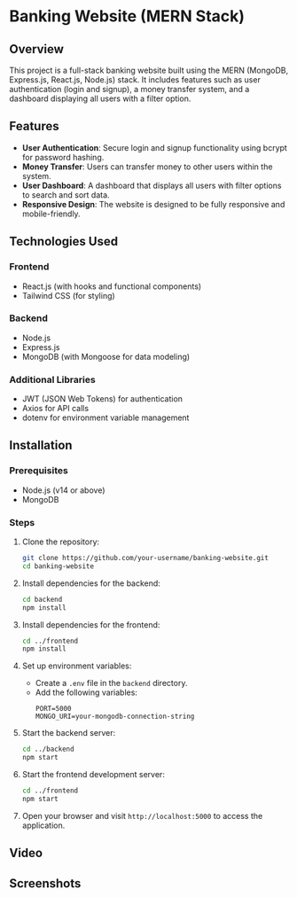 # Banking Website (MERN Stack)

## Overview

This project is a full-stack banking website built using the MERN (MongoDB, Express.js, React.js, Node.js) stack. It includes features such as user authentication (login and signup), a money transfer system, and a dashboard displaying all users with a filter option.

## Features

- **User Authentication**: Secure login and signup functionality using bcrypt for password hashing.
- **Money Transfer**: Users can transfer money to other users within the system.
- **User Dashboard**: A dashboard that displays all users with filter options to search and sort data.
- **Responsive Design**: The website is designed to be fully responsive and mobile-friendly.

## Technologies Used

### Frontend
- React.js (with hooks and functional components)
- Tailwind CSS (for styling)

### Backend
- Node.js
- Express.js
- MongoDB (with Mongoose for data modeling)

### Additional Libraries
- JWT (JSON Web Tokens) for authentication
- Axios for API calls
- dotenv for environment variable management

## Installation

### Prerequisites
- Node.js (v14 or above)
- MongoDB

### Steps

1. Clone the repository:
   ```bash
   git clone https://github.com/your-username/banking-website.git
   cd banking-website
   ```

2. Install dependencies for the backend:
   ```bash
   cd backend
   npm install
   ```

3. Install dependencies for the frontend:
   ```bash
   cd ../frontend
   npm install
   ```

4. Set up environment variables:
   - Create a `.env` file in the `backend` directory.
   - Add the following variables:
     ```env
     PORT=5000
     MONGO_URI=your-mongodb-connection-string
     ```

5. Start the backend server:
   ```bash
   cd ../backend
   npm start
   ```

6. Start the frontend development server:
   ```bash
   cd ../frontend
   npm start
   ```

7. Open your browser and visit `http://localhost:5000` to access the application.

## Video


## Screenshots


